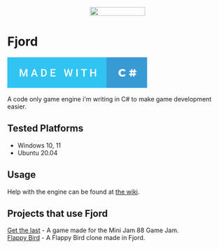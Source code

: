 <p align="center">
 <img src=https://i.imgur.com/dhYU9ni.png width=50% height=50%>
</p>

# Fjord
<a href="https://dotnet.microsoft.com/">
 <img src="./icons/made-with-c%23.svg">
</a> <br>

A code only game engine i'm writing in C# to make game development easier.

## Tested Platforms

- Windows 10, 11
- Ubuntu 20.04

## Usage

Help with the engine can be found at [the wiki](https://github.com/willmexe/Fjord/wiki).

## Projects that use Fjord

[Get the last](https://github.com/willmexe/Mini-Jam-88) - A game made for the Mini Jam 88 Game Jam.<br/>
[Flappy Bird](https://github.com/willmexe/Flappy_Bird) - A Flappy Bird clone made in Fjord.
